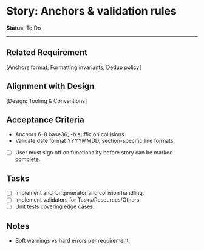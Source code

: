 # Story: Anchors & validation rules

**Status**: To Do

---

## Related Requirement
[Anchors format; Formatting invariants; Dedup policy]

## Alignment with Design
[Design: Tooling & Conventions]

## Acceptance Criteria
- Anchors 6–8 base36; -b suffix on collisions.
- Validate date format YYYYMMDD, section-specific line formats.
- [ ] User must sign off on functionality before story can be marked complete.

## Tasks
- [ ] Implement anchor generator and collision handling.
- [ ] Implement validators for Tasks/Resources/Others.
- [ ] Unit tests covering edge cases.

## Notes
- Soft warnings vs hard errors per requirement.
